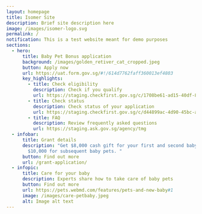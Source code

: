 ```yaml
---
layout: homepage
title: Isomer Site
description: Brief site description here
image: /images/isomer-logo.svg
permalink: /
notification: This is a test website meant for demo purposes
sections:
  - hero:
      title: Baby Pet Bonus application
      background: /images/golden_retiver_cat_cropped.jpeg
      button: Apply now
      url: https://uat.form.gov.sg/#!/614d7762faff360013ef4803
      key_highlights:
        - title: Check eligibility
          description: Check if you qualify
          url: https://staging.checkfirst.gov.sg/c/1708be61-ad15-40df-8196-d4f0326d72f5
        - title: Check status
          description: Check status of your application
          url: https://staging.checkfirst.gov.sg/c/d44899ac-4d90-45bc-a114-e2cc390d177d
        - title: FAQ
          description: Review frequently asked questions
          url: https://staging.ask.gov.sg/agency/tmg
  - infobar:
      title: Grant details
      description: "Get $8,000 cash gift for your first and second baby pet, and
        $10,000 for subsequent baby pets. "
      button: Find out more
      url: /grant-application/
  - infopic:
      title: Care for your baby
      description: Experts share how to take care of baby pets
      button: Find out more
      url: https://pets.webmd.com/features/pets-and-new-baby#1
      image: /images/care-petbaby.jpeg
      alt: Image alt text
---
```

